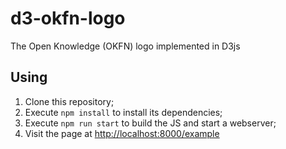 # d3-okfn-logo
The Open Knowledge (OKFN) logo implemented in D3js

## Using

1. Clone this repository;
2. Execute `npm install` to install its dependencies;
3. Execute `npm run start` to build the JS and start a webserver;
4. Visit the page at [http://localhost:8000/example](http://localhost:8000/example)
